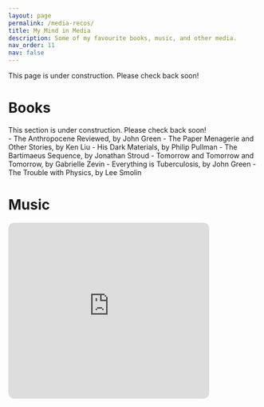 ```yaml
---
layout: page
permalink: /media-recos/
title: My Mind in Media
description: Some of my favourite books, music, and other media.
nav_order: 11
nav: false
---
```


<div class="tba">
This page is under construction. Please check back soon!
</div>


<h1>Books</h1>
<div class="tba">
This section is under construction. Please check back soon!
</div>
- The Anthropocene Reviewed, by John Green
- The Paper Menagerie and Other Stories, by Ken Liu
- His Dark Materials, by Philip Pullman
- The Bartimaeus Sequence, by Jonathan Stroud
- Tomorrow and Tomorrow and Tomorrow, by Gabrielle Zevin
- Everything is Tuberculosis, by John Green
- The Trouble with Physics, by Lee Smolin

<h1>Music</h1>
<iframe style="border-radius:12px" src="https://open.spotify.com/embed/playlist/2pYVAUP8mnH4jzdNpCvPfx?utm_source=generator&theme=0" width="80%" height="352" frameBorder="0" allowfullscreen="" allow="autoplay; clipboard-write; encrypted-media; fullscreen; picture-in-picture" loading="lazy"></iframe>
